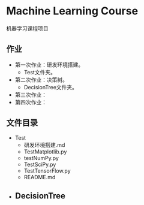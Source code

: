 # Machine Learning Course

机器学习课程项目

## 作业
- 第一次作业：研发环境搭建。
  - Test文件夹。
- 第二次作业：决策树。
  - DecisionTree文件夹。
- 第三次作业：
- 第四次作业：

## 文件目录
- Test
  - 研发环境搭建.md
  - TestMatplotlib.py
  - testNumPy.py
  - TestSciPy.py
  - TestTensorFlow.py
  - README.md
- DecisionTree
  -
